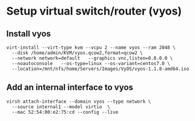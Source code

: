 # Setup virtual switch/router (vyos)

## Install vyos
```
virt-install --virt-type kvm --vcpu 2 --name vyos --ram 2048 \
  --disk /home/admin/KVM/vyos.qcow2,format=qcow2 \
  --network network=default   --graphics vnc,listen=0.0.0.0 \
  --noautoconsole   --os-type=linux --os-variant=centos7.0 \
  --location=/mnt/nfs/home/Servers/Images/VyOS/vyos-1.1.8-amd64.iso
```
## Add an internal interface to vyos

```
virsh attach-interface --domain vyos --type network \
  --source internal1 --model virtio  \       
  --mac 52:54:00:e2:75:cd --config --live
```
